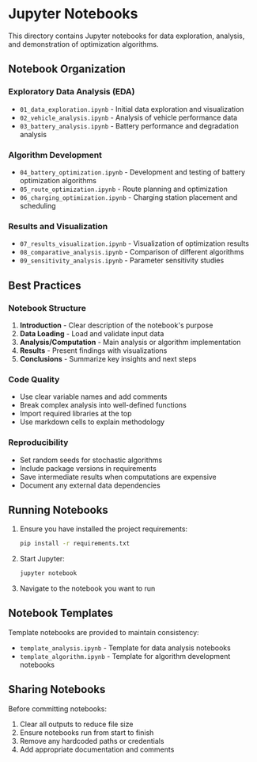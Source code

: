 # Jupyter Notebooks

This directory contains Jupyter notebooks for data exploration, analysis, and demonstration of optimization algorithms.

## Notebook Organization

### Exploratory Data Analysis (EDA)
- `01_data_exploration.ipynb` - Initial data exploration and visualization
- `02_vehicle_analysis.ipynb` - Analysis of vehicle performance data
- `03_battery_analysis.ipynb` - Battery performance and degradation analysis

### Algorithm Development
- `04_battery_optimization.ipynb` - Development and testing of battery optimization algorithms
- `05_route_optimization.ipynb` - Route planning and optimization
- `06_charging_optimization.ipynb` - Charging station placement and scheduling

### Results and Visualization
- `07_results_visualization.ipynb` - Visualization of optimization results
- `08_comparative_analysis.ipynb` - Comparison of different algorithms
- `09_sensitivity_analysis.ipynb` - Parameter sensitivity studies

## Best Practices

### Notebook Structure
1. **Introduction** - Clear description of the notebook's purpose
2. **Data Loading** - Load and validate input data
3. **Analysis/Computation** - Main analysis or algorithm implementation
4. **Results** - Present findings with visualizations
5. **Conclusions** - Summarize key insights and next steps

### Code Quality
- Use clear variable names and add comments
- Break complex analysis into well-defined functions
- Import required libraries at the top
- Use markdown cells to explain methodology

### Reproducibility
- Set random seeds for stochastic algorithms
- Include package versions in requirements
- Save intermediate results when computations are expensive
- Document any external data dependencies

## Running Notebooks

1. Ensure you have installed the project requirements:
   ```bash
   pip install -r requirements.txt
   ```

2. Start Jupyter:
   ```bash
   jupyter notebook
   ```

3. Navigate to the notebook you want to run

## Notebook Templates

Template notebooks are provided to maintain consistency:
- `template_analysis.ipynb` - Template for data analysis notebooks
- `template_algorithm.ipynb` - Template for algorithm development notebooks

## Sharing Notebooks

Before committing notebooks:
1. Clear all outputs to reduce file size
2. Ensure notebooks run from start to finish
3. Remove any hardcoded paths or credentials
4. Add appropriate documentation and comments